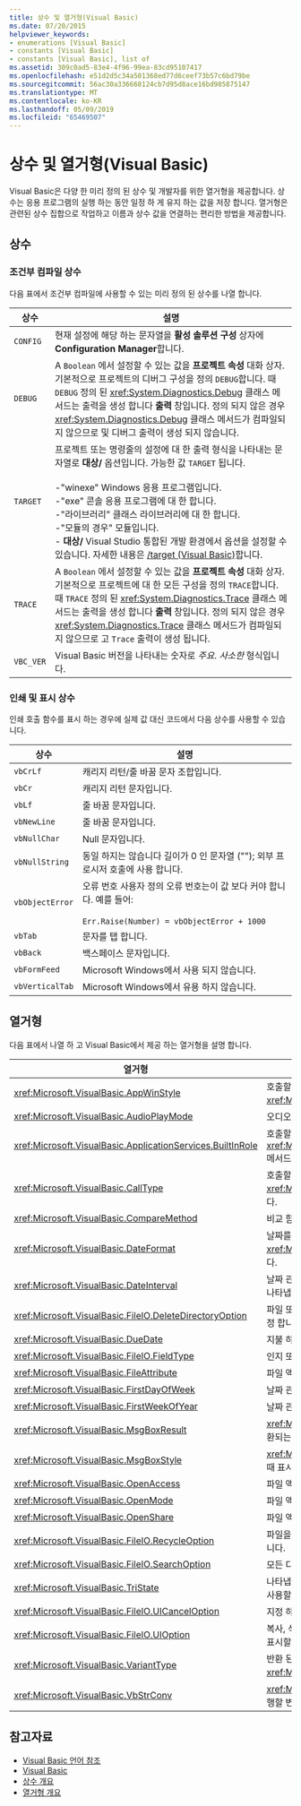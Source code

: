 ```yaml
---
title: 상수 및 열거형(Visual Basic)
ms.date: 07/20/2015
helpviewer_keywords:
- enumerations [Visual Basic]
- constants [Visual Basic]
- constants [Visual Basic], list of
ms.assetid: 309c0ad5-83e4-4f96-99ea-83cd95107417
ms.openlocfilehash: e51d2d5c34a501368ed77d6ceef73b57c6bd79be
ms.sourcegitcommit: 56ac30a336668124cb7d95d8ace16bd985875147
ms.translationtype: MT
ms.contentlocale: ko-KR
ms.lasthandoff: 05/09/2019
ms.locfileid: "65469507"
---
```

# <a name="constants-and-enumerations-visual-basic"></a>상수 및 열거형(Visual Basic)
Visual Basic은 다양 한 미리 정의 된 상수 및 개발자를 위한 열거형을 제공합니다. 상수는 응용 프로그램의 실행 하는 동안 일정 하 게 유지 하는 값을 저장 합니다. 열거형은 관련된 상수 집합으로 작업하고 이름과 상수 값을 연결하는 편리한 방법을 제공합니다.  
  
## <a name="constants"></a>상수  
  
### <a name="conditional-compilation-constants"></a>조건부 컴파일 상수  
 다음 표에서 조건부 컴파일에 사용할 수 있는 미리 정의 된 상수를 나열 합니다.  
  
|**상수**|**설명**|  
|---|---|  
|`CONFIG`|현재 설정에 해당 하는 문자열을 **활성 솔루션 구성** 상자에 **Configuration Manager**합니다.|  
|`DEBUG`|A `Boolean` 에서 설정할 수 있는 값을 **프로젝트 속성** 대화 상자. 기본적으로 프로젝트의 디버그 구성을 정의 `DEBUG`합니다. 때 `DEBUG` 정의 된 <xref:System.Diagnostics.Debug> 클래스 메서드는 출력을 생성 합니다 **출력** 창입니다. 정의 되지 않은 경우 <xref:System.Diagnostics.Debug> 클래스 메서드가 컴파일되지 않으므로 및 디버그 출력이 생성 되지 않습니다.|  
|`TARGET`|프로젝트 또는 명령줄의 설정에 대 한 출력 형식을 나타내는 문자열로 **대상/** 옵션입니다. 가능한 값 `TARGET` 됩니다.<br /><br /> -"winexe" Windows 응용 프로그램입니다.<br />-"exe" 콘솔 응용 프로그램에 대 한 합니다.<br />-"라이브러리" 클래스 라이브러리에 대 한 합니다.<br />-"모듈의 경우" 모듈입니다.<br />- **대상/** Visual Studio 통합된 개발 환경에서 옵션을 설정할 수 있습니다. 자세한 내용은 [/target (Visual Basic)](../../visual-basic/reference/command-line-compiler/target.md)합니다.|  
|`TRACE`|A `Boolean` 에서 설정할 수 있는 값을 **프로젝트 속성** 대화 상자. 기본적으로 프로젝트에 대 한 모든 구성을 정의 `TRACE`합니다. 때 `TRACE` 정의 된 <xref:System.Diagnostics.Trace> 클래스 메서드는 출력을 생성 합니다 **출력** 창입니다. 정의 되지 않은 경우 <xref:System.Diagnostics.Trace> 클래스 메서드가 컴파일되지 않으므로 고 `Trace` 출력이 생성 됩니다.|  
|`VBC_VER`|Visual Basic 버전을 나타내는 숫자로 *주요*. *사소한* 형식입니다.|  
  
### <a name="print-and-display-constants"></a>인쇄 및 표시 상수  
 인쇄 호출 함수를 표시 하는 경우에 실제 값 대신 코드에서 다음 상수를 사용할 수 있습니다.  
  
|**상수**|**설명**|  
|---|---|  
|`vbCrLf`|캐리지 리턴/줄 바꿈 문자 조합입니다.|  
|`vbCr`|캐리지 리턴 문자입니다.|  
|`vbLf`|줄 바꿈 문자입니다.|  
|`vbNewLine`|줄 바꿈 문자입니다.|  
|`vbNullChar`|Null 문자입니다.|  
|`vbNullString`|동일 하지는 않습니다 길이가 0 인 문자열 (""); 외부 프로시저 호출에 사용 합니다.|  
|`vbObjectError`|오류 번호 사용자 정의 오류 번호는이 값 보다 커야 합니다. 예를 들어:<br /><br /> `Err.Raise(Number) = vbObjectError + 1000`|  
|`vbTab`|문자를 탭 합니다.|  
|`vbBack`|백스페이스 문자입니다.|  
|`vbFormFeed`|Microsoft Windows에서 사용 되지 않습니다.|  
|`vbVerticalTab`|Microsoft Windows에서 유용 하지 않습니다.|  
  
## <a name="enumerations"></a>열거형  
 다음 표에서 나열 하 고 Visual Basic에서 제공 하는 열거형을 설명 합니다.  
  
|열거형|설명|  
|---|---|  
|<xref:Microsoft.VisualBasic.AppWinStyle>|호출할 때 호출된 프로그램에 사용할 창 스타일을 나타내는 <xref:Microsoft.VisualBasic.Interaction.Shell%2A> 함수입니다.|  
|<xref:Microsoft.VisualBasic.AudioPlayMode>|오디오 메서드를 호출할 때 소리를 재생 하는 방법을 나타냅니다.|  
|<xref:Microsoft.VisualBasic.ApplicationServices.BuiltInRole>|호출할 때 확인할 역할 유형을 나타냅니다는 <xref:Microsoft.VisualBasic.ApplicationServices.User.IsInRole%2A> 메서드.|  
|<xref:Microsoft.VisualBasic.CallType>|호출할 때 호출 되는 프로시저의 유형을 나타냅니다는 <xref:Microsoft.VisualBasic.Interaction.CallByName%2A> 함수입니다.|  
|<xref:Microsoft.VisualBasic.CompareMethod>|비교 함수를 호출할 때 문자열을 비교 하는 방법을 나타냅니다.|  
|<xref:Microsoft.VisualBasic.DateFormat>|날짜를 표시 하는 방법을 나타내는 호출 하는 경우는 <xref:Microsoft.VisualBasic.Strings.FormatDateTime%2A> 함수입니다.|  
|<xref:Microsoft.VisualBasic.DateInterval>|날짜 관련 함수를 호출할 때 날짜 간격을 결정하고 형식을 지정하는 방법을 나타냅니다.|  
|<xref:Microsoft.VisualBasic.FileIO.DeleteDirectoryOption>|파일 또는 디렉터리를 삭제 해야 하는 디렉터리를 포함 하는 경우 수행을 지정 합니다.|  
|<xref:Microsoft.VisualBasic.DueDate>|지불 하는 시점을 나타내는 재무 메서드를 호출할 때.|  
|<xref:Microsoft.VisualBasic.FileIO.FieldType>|인지 또는 고정 너비 텍스트 필드가 구분 되어 있는지 여부를 나타냅니다.|  
|<xref:Microsoft.VisualBasic.FileAttribute>|파일 액세스 함수를 호출할 때 사용할 파일 특성을 나타냅니다.|  
|<xref:Microsoft.VisualBasic.FirstDayOfWeek>|날짜 관련 함수를 호출할 때 사용 하 여 첫 번째 요일을 나타냅니다.|  
|<xref:Microsoft.VisualBasic.FirstWeekOfYear>|날짜 관련 함수를 호출할 때 사용할 연도의 첫째 주를 나타냅니다.|  
|<xref:Microsoft.VisualBasic.MsgBoxResult>|<xref:Microsoft.VisualBasic.Interaction.MsgBox%2A> 함수에 의해 반환되는 메시지 상자에서 누른 단추를 나타냅니다.|  
|<xref:Microsoft.VisualBasic.MsgBoxStyle>|<xref:Microsoft.VisualBasic.Interaction.MsgBox%2A> 함수를 호출할 때 표시할 단추를 나타냅니다.|  
|<xref:Microsoft.VisualBasic.OpenAccess>|파일 액세스 함수를 호출할 때 파일을 여는 방법을 나타냅니다.|  
|<xref:Microsoft.VisualBasic.OpenMode>|파일 액세스 함수를 호출할 때 파일을 여는 방법을 나타냅니다.|  
|<xref:Microsoft.VisualBasic.OpenShare>|파일 액세스 함수를 호출할 때 파일을 여는 방법을 나타냅니다.|  
|<xref:Microsoft.VisualBasic.FileIO.RecycleOption>|파일을 영구적으로 삭제할지 아니면 휴지통에 배치 하는지 여부를 지정 합니다.|  
|<xref:Microsoft.VisualBasic.FileIO.SearchOption>|모든 디렉터리를 검색할지 여부를 지정 하거나 최상위 디렉터리만 합니다.|  
|<xref:Microsoft.VisualBasic.TriState>|나타냅니다는 `Boolean` 값 이나 숫자 서식 지정 함수를 호출할 때 기본값을 사용할지 여부입니다.|  
|<xref:Microsoft.VisualBasic.FileIO.UICancelOption>|지정 하면 사용자가 클릭할 **취소** 작업 중입니다.|  
|<xref:Microsoft.VisualBasic.FileIO.UIOption>|복사, 삭제 또는 파일 또는 디렉터리를 이동 하는 경우 진행률 대화 상자를 표시할 것인지 여부를 지정 합니다.|  
|<xref:Microsoft.VisualBasic.VariantType>|반환 된 variant 개체의 유형을 나타냅니다는 <xref:Microsoft.VisualBasic.Information.VarType%2A> 함수입니다.|  
|<xref:Microsoft.VisualBasic.VbStrConv>|<xref:Microsoft.VisualBasic.Strings.StrConv%2A> 함수를 호출할 때 수행할 변환 형식을 나타냅니다.|  
  
## <a name="see-also"></a>참고자료

- [Visual Basic 언어 참조](../../visual-basic/language-reference/index.md)
- [Visual Basic](../../visual-basic/index.md)
- [상수 개요](../../visual-basic/programming-guide/language-features/constants-enums/constants-overview.md)
- [열거형 개요](../../visual-basic/programming-guide/language-features/constants-enums/enumerations-overview.md)
